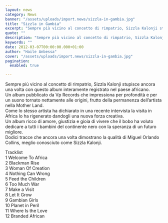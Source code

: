 ```yaml
---
layout: news
category: News
banner: "/assets/uploads/import.news/sizzla-in-gambia.jpg"
title: "Sizzla in Gambia"
excerpt: "Sempre più vicino al concetto di rimpatrio, Sizzla Kalonji stupisce ancora una volta con questo album interamente registrato nel paese africano. Un album pubblicato da Vp Records che impressiona per profondità e per un suono tornato nettamente alle origini, frutto della permanenza dell’artista nella Mother Land. Come lo stesso artista ha dichiarato in una recente [&hellip"
quote: ""
description: "Sempre più vicino al concetto di rimpatrio, Sizzla Kalonji stupisce ancora una volta con questo album interamente registrato nel paese africano. Un album pubblicato da Vp Records che impressiona per profondità e per un suono tornato nettamente alle origini, frutto della permanenza dell’artista nella Mother Land. Come lo stesso artista ha dichiarato in una recente [&hellip"
keywords: ""
date: 2012-03-07T00:00:00.000+01:00
author: "Haile Anbessa"
cover: "/assets/uploads/import.news/sizzla-in-gambia.jpg"
pagination:
  enabled: true

---
```


Sempre più vicino al concetto di rimpatrio, Sizzla Kalonji stupisce ancora una volta con questo album interamente registrato nel paese africano.  
Un album pubblicato da Vp Records che impressiona per profondità e per un suono tornato nettamente alle origini, frutto della permanenza dell’artista nella Mother Land.  
Come lo stesso artista ha dichiarato in una recente intervista la visita in Africa lo ha rigenerato dandogli una nuova forza creativa.  
Un album ricco di amore, giustizia e gioia di vivere che il bobo ha voluto dedicare a tutti i bambini del continente nero con la speranza di un futuro migliore.  
Dodici tracce che ancora una volta dimostrano la qualità di Miguel Orlando Collins, meglio conosciuto come Sizzla Kalonji.

Tracklist  
1 Welcome To Africa  
2 Blackman Rise  
3 Woman Of Creation  
4 Nothing Can Wrong  
5 Feed the Children  
6 Too Much War  
7 Make a Visit  
8 Let It Grow  
9 Gambian Girls  
10 Planet in Peril  
11 Where Is the Love  
12 Branded African